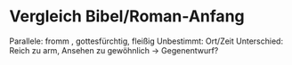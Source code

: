 Vergleich Bibel/Roman-Anfang
============================

Parallele: fromm , gottesfürchtig, fleißig
Unbestimmt: Ort/Zeit
Unterschied: Reich zu arm, Ansehen zu gewöhnlich → Gegenentwurf?

